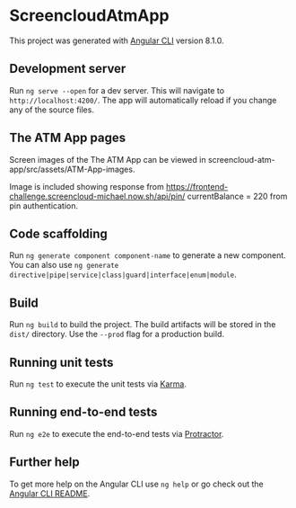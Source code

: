 # ScreencloudAtmApp

This project was generated with [Angular CLI](https://github.com/angular/angular-cli) version 8.1.0.

## Development server

Run `ng serve --open` for a dev server. This will navigate to `http://localhost:4200/`. The app will automatically reload if you change any of the source files.

## The ATM App pages

Screen images of the The ATM App can be viewed in screencloud-atm-app/src/assets/ATM-App-images.

Image is included showing response from https://frontend-challenge.screencloud-michael.now.sh/api/pin/ currentBalance = 220 from pin authentication.

## Code scaffolding

Run `ng generate component component-name` to generate a new component. You can also use `ng generate directive|pipe|service|class|guard|interface|enum|module`.

## Build

Run `ng build` to build the project. The build artifacts will be stored in the `dist/` directory. Use the `--prod` flag for a production build.

## Running unit tests

Run `ng test` to execute the unit tests via [Karma](https://karma-runner.github.io).

## Running end-to-end tests

Run `ng e2e` to execute the end-to-end tests via [Protractor](http://www.protractortest.org/).

## Further help

To get more help on the Angular CLI use `ng help` or go check out the [Angular CLI README](https://github.com/angular/angular-cli/blob/master/README.md).

